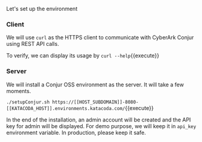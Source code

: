 
Let's set up the environment

### Client

We will use `curl` as the HTTPS client to communicate with CyberArk Conjur using REST API calls.

To verify, we can display its usage by `curl --help`{{execute}}

### Server

We will install a Conjur OSS environment as the server.   It will take a few moments.

`./setupConjur.sh https://[[HOST_SUBDOMAIN]]-8080-[[KATACODA_HOST]].environments.katacoda.com/`{{execute}}

In the end of the installation, an admin account will be created and the API key for admin will be displayed.   For demo purpose, we will keep it in `api_key` environment variable.   In production, please keep it safe.

